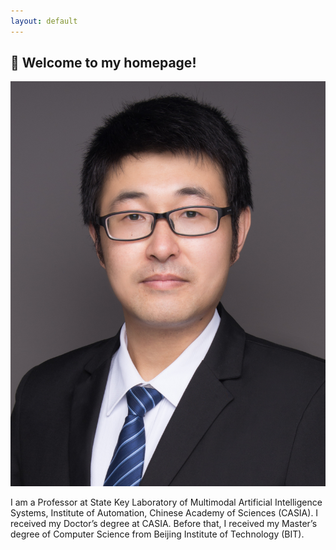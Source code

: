 ```yaml
---
layout: default
---
```


## 👋 Welcome to my homepage!

<img class="profile-picture" src="yangxs.jpg">

I am a Professor at State Key Laboratory of Multimodal Artificial Intelligence Systems, Institute of Automation, Chinese Academy of Sciences (CASIA). I received my Doctor’s degree at CASIA. Before that, I received my Master’s degree of Computer Science from Beijing Institute of Technology (BIT).
